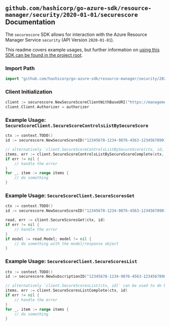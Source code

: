 
## `github.com/hashicorp/go-azure-sdk/resource-manager/security/2020-01-01/securescore` Documentation

The `securescore` SDK allows for interaction with the Azure Resource Manager Service `security` (API Version `2020-01-01`).

This readme covers example usages, but further information on [using this SDK can be found in the project root](https://github.com/hashicorp/go-azure-sdk/tree/main/docs).

### Import Path

```go
import "github.com/hashicorp/go-azure-sdk/resource-manager/security/2020-01-01/securescore"
```


### Client Initialization

```go
client := securescore.NewSecureScoreClientWithBaseURI("https://management.azure.com")
client.Client.Authorizer = authorizer
```


### Example Usage: `SecureScoreClient.SecureScoreControlsListBySecureScore`

```go
ctx := context.TODO()
id := securescore.NewSecureScoreID("12345678-1234-9876-4563-123456789012", "secureScoreValue")

// alternatively `client.SecureScoreControlsListBySecureScore(ctx, id, securescore.DefaultSecureScoreControlsListBySecureScoreOperationOptions())` can be used to do batched pagination
items, err := client.SecureScoreControlsListBySecureScoreComplete(ctx, id, securescore.DefaultSecureScoreControlsListBySecureScoreOperationOptions())
if err != nil {
	// handle the error
}
for _, item := range items {
	// do something
}
```


### Example Usage: `SecureScoreClient.SecureScoresGet`

```go
ctx := context.TODO()
id := securescore.NewSecureScoreID("12345678-1234-9876-4563-123456789012", "secureScoreValue")

read, err := client.SecureScoresGet(ctx, id)
if err != nil {
	// handle the error
}
if model := read.Model; model != nil {
	// do something with the model/response object
}
```


### Example Usage: `SecureScoreClient.SecureScoresList`

```go
ctx := context.TODO()
id := securescore.NewSubscriptionID("12345678-1234-9876-4563-123456789012")

// alternatively `client.SecureScoresList(ctx, id)` can be used to do batched pagination
items, err := client.SecureScoresListComplete(ctx, id)
if err != nil {
	// handle the error
}
for _, item := range items {
	// do something
}
```
